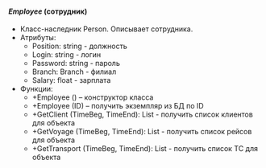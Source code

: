 #### *Employee* (сотрудник)
+ Класс-наследник Person. Описывает сотрудника.
+ Атрибуты:
	* Position: string - должность
	* Login: string - логин
	* Password: string - пароль
	* Branch: Branch - филиал
	* Salary: float - зарплата
+ Функции:
	* +Employee () – конструктор класса
	* +Employee (ID) – получить экземпляр из БД по ID
	* +GetClient (TimeBeg, TimeEnd): List <Client>  -  получить список клиентов для объекта
	* +GetVoyage (TimeBeg, TimeEnd): List <Voyage> -  получить список рейсов для объекта
	* +GetTransport (TimeBeg, TimeEnd): List <Transport> -  получить список ТС для объекта
